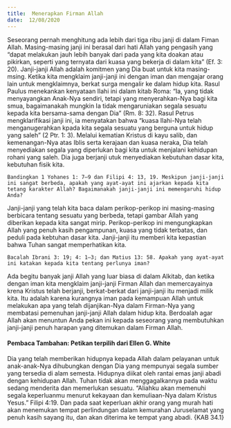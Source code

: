 ```yaml
---
title:  Menerapkan Firman Allah
date:  12/08/2020
---
```


Seseorang pernah menghitung ada lebih dari tiga ribu janji di dalam Fiman Allah. Masing-masing janji ini berasal dari hati Allah yang pengasih yang “dapat melakukan jauh lebih banyak dari pada yang kita doakan atau pikirkan, seperti yang ternyata dari kuasa yang bekerja di dalam kita” (Ef. 3: 20). Janji-janji Allah adalah komitmen yang Dia buat untuk kita masing-msing. Ketika kita mengklaim janji-janji ini dengan iman dan mengajar orang lain untuk mengklaimnya, berkat surga mengalir ke dalam hidup kita. Rasul Paulus menekankan kenyataan Ilahi ini dalam kitab Roma: “Ia, yang tidak menyayangkan Anak-Nya sendiri, tetapi yang menyerahkan-Nya bagi kita smua, bagaimanakah mungkin Ia tidak mengaruniakan segala sesuatu kepada kita bersama-sama dengan Dia” (Rm. 8: 32). Rasul Petrus mengklarifikasi janji ini, ia menyatakan bahwa “kuasa Ilahi-Nya telah menganugerahkan kpada kita segala sesuatu yang berguna untuk hidup yang saleh” (2 Ptr. 1: 3). Melalui kematian Kristus di kayu salib, dan kemenangan-Nya atas Iblis serta kerajaan dan kuasa neraka, Dia telah menyediakan segala yang diperlukan bagi kita untuk menjalani kehidupan rohani yang saleh. Dia juga berjanji utuk menyediakan kebutuhan dasar kita, kebutuhan fisik kita.

`Bandingkan 1 Yohanes 1: 7–9 dan Filipi 4: 13, 19. Meskipun janji-janji ini sangat berbeda, apakah yang ayat-ayat ini ajarkan kepada kita tetang karakter Allah? Bagaimanakah janji-janji ini memengaruhi hidup Anda?`

Janji-janji yang telah kita baca dalam perikop-perikop ini masing-masing berbicara tentang sesuatu yang berbeda, tetapi gambar Allah yang diberikan kepada kita sangat mirip. Perikop-perikop ini mengungkapkan Allah yang penuh kasih pengampunan, kuasa yang tidak terbatas, dan peduli pada kebtuhan dasar kita. Janji-janji itu memberi kita kepastian bahwa Tuhan sangat memperhatikan kita.

`Bacalah Ibrani 3: 19; 4: 1–3; dan Matius 13: 58. Apakah yang ayat-ayat ini katakan kepada kita tentang perlunya iman?`

Ada begitu banyak janji Allah yang luar biasa di dalam Alkitab, dan ketika dengan iman kita mengklaim janji-janji Firman Allah dan memercayainya krena Kristus telah berjanji, berkat-berkat dari janji-janji itu menjadi milik kita. Itu adalah karena kurangnya iman pada kemampuan Allah untuk melakukan apa yang telah dijanjikan-Nya dalam Firman-Nya yang membatasi pemenuhan janji-janji Allah dalam hidup kita. Berdoalah agar Allah akan menuntun Anda pekan ini kepada seseorang yang membutuhkan janji-janji penuh harapan yang ditemukan dalam Firman Allah.

#### Pembaca Tambahan: Petikan terpilih dari Ellen G. White

Dia yang telah memberikan hidupnya kepada Allah dalam pelayanan untuk anak-anak-Nya dihubungkan dengan Dia yang mempunyai segala sumber yang tersedia di alam semesta. Hidupnya diikat oleh rantai emas janji abadi dengan kehidupan Allah. Tuhan tidak akan menggagalkannya pada waktu sedang menderita dan memerlukan sesuatu. “Aliahku akan memenuhi segala keperluanmu menurut kekayaan dan kemuliaan-Nya dalam Kristus Yesus.” Filipi 4:19. Dan pada saat keperluan akhir orang yang murah hati akan menemukan tempat perlindungan dalam kemurahan Juruselamat yang penuh kasih sayang itu, dan akan diterima ke tempat yang abadi. {KAB 34.1}